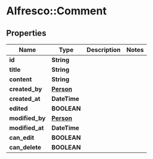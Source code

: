 # Alfresco::Comment

## Properties
Name | Type | Description | Notes
------------ | ------------- | ------------- | -------------
**id** | **String** |  | 
**title** | **String** |  | 
**content** | **String** |  | 
**created_by** | [**Person**](Person.md) |  | 
**created_at** | **DateTime** |  | 
**edited** | **BOOLEAN** |  | 
**modified_by** | [**Person**](Person.md) |  | 
**modified_at** | **DateTime** |  | 
**can_edit** | **BOOLEAN** |  | 
**can_delete** | **BOOLEAN** |  | 


